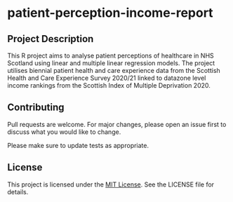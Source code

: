 # patient-perception-income-report

## Project Description

This R project aims to analyse patient perceptions of healthcare in NHS Scotland using linear and multiple linear regression models. The project utilises biennial patient health and care experience data from the Scottish Health and Care Experience Survey 2020/21 linked to datazone level income rankings from the Scottish Index of Multiple Deprivation 2020.

## Contributing

Pull requests are welcome. For major changes, please open an issue first
to discuss what you would like to change.

Please make sure to update tests as appropriate.

## License

This project is licensed under the [MIT License](https://choosealicense.com/licenses/mit/). See the LICENSE file for details.
